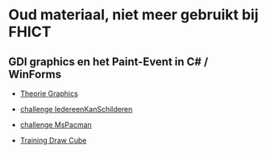 # Oud materiaal, niet meer gebruikt bij FHICT


## GDI graphics en het Paint-Event in C# / WinForms

+ [Theorie Graphics](theorie_Graphics)

+ [challenge IedereenKanSchilderen](challenges/challengeIedereenKanSchilderen.pdf)

+ [challenge MsPacman](challenges/challengeMsPacman.pdf)

+ [Training Draw Cube](challenges/training_Cube)
